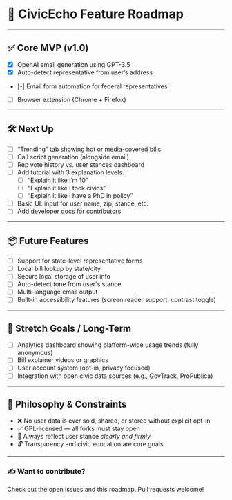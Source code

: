 # 🚀 CivicEcho Feature Roadmap

---

## ✅ Core MVP (v1.0)

- [x] OpenAI email generation using GPT-3.5
- [x] Auto-detect representative from user’s address
- [-] Email form automation for federal representatives
- [ ] Browser extension (Chrome + Firefox)

---

## 🛠 Next Up

- [ ] “Trending” tab showing hot or media-covered bills
- [ ] Call script generation (alongside email)
- [ ] Rep vote history vs. user stances dashboard
- [ ] Add tutorial with 3 explanation levels:
  - [ ] “Explain it like I’m 10”
  - [ ] “Explain it like I took civics”
  - [ ] “Explain it like I have a PhD in policy”
- [ ] Basic UI: input for user name, zip, stance, etc.
- [ ] Add developer docs for contributors

---

## 📦 Future Features

- [ ] Support for state-level representative forms
- [ ] Local bill lookup by state/city
- [ ] Secure local storage of user info
- [ ] Auto-detect tone from user's stance
- [ ] Multi-language email output
- [ ] Built-in accessibility features (screen reader support, contrast toggle)

---

## 🎁 Stretch Goals / Long-Term

- [ ] Analytics dashboard showing platform-wide usage trends (fully anonymous)
- [ ] Bill explainer videos or graphics
- [ ] User account system (opt-in, privacy focused)
- [ ] Integration with open civic data sources (e.g., GovTrack, ProPublica)

---

## 🧱 Philosophy & Constraints

- ❌ No user data is ever sold, shared, or stored without explicit opt-in
- ✅ GPL-licensed — all forks must stay open
- 💬 Always reflect user stance *clearly and firmly*
- 🔓 Transparency and civic education are core goals

---

### ✍️ Want to contribute?

Check out the open issues and this roadmap. Pull requests welcome!
